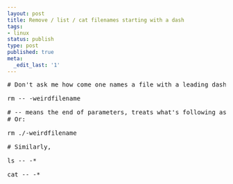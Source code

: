 ```yaml
---
layout: post
title: Remove / list / cat filenames starting with a dash
tags:
- linux
status: publish
type: post
published: true
meta:
  _edit_last: '1'
---
```

<pre>
# Don't ask me how come one names a file with a leading dash!

rm -- -weirdfilename

# -- means the end of parameters, treats what's following as filename
# Or:

rm ./-weirdfilename

# Similarly,

ls -- -*

cat -- -*
</pre>
